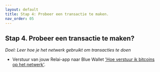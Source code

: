 ```yaml
---
layout: default
title: Stap 4: Probeer een transactie te maken.
nav_order: 05
---
```


## Stap 4. Probeer een transactie te maken?
*Doel: Leer hoe je het netwerk gebruikt om transacties te doen*

- Verstuur van jouw Relai-app naar Blue Wallet ['Hoe verstuur ik bitcoins op het netwerk'](https://bewijsvanwerk.com/een-transactie-versturen-op-het-netwerk/).
